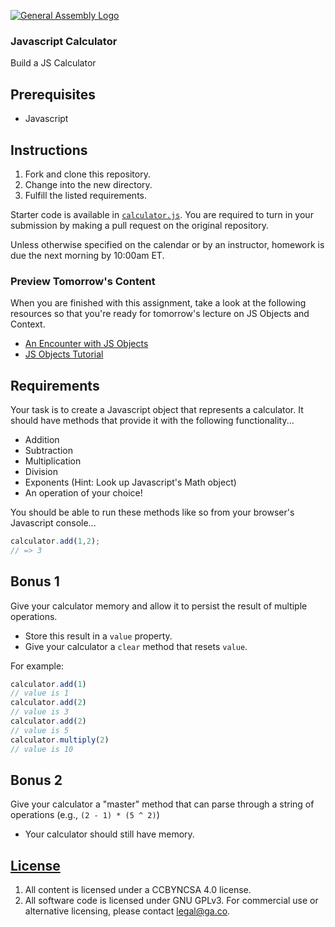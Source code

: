 [![General Assembly Logo](https://camo.githubusercontent.com/1a91b05b8f4d44b5bbfb83abac2b0996d8e26c92/687474703a2f2f692e696d6775722e636f6d2f6b6538555354712e706e67)](https://generalassemb.ly/education/web-development-immersive)

### Javascript Calculator

Build a JS Calculator

## Prerequisites

-   Javascript

## Instructions

1.  Fork and clone this repository.
1.  Change into the new directory.
1.  Fulfill the listed requirements.

Starter code is available in [`calculator.js`](calculator.js). You are required to turn in your submission by making a pull request on the original repository.

Unless otherwise specified on the calendar or by an instructor, homework is due the next morning by 10:00am ET. 

### Preview Tomorrow's Content 

When you are finished with this assignment, take a look at the following resources so that you're ready for tomorrow's lecture on JS Objects and Context. 

- [An Encounter with JS Objects](https://fireship.io/courses/javascript/beginner-js-objects/)
- [JS Objects Tutorial](https://dev.to/jamesqquick/javascript-objects-tutorial-3kg4)

## Requirements

Your task is to create a Javascript object that represents a calculator. It should have methods that provide it with the following functionality...

- Addition
- Subtraction
- Multiplication
- Division
- Exponents (Hint: Look up Javascript's Math object)
- An operation of your choice!

You should be able to run these methods like so from your browser's Javascript console...

```js
calculator.add(1,2);
// => 3
```

## Bonus 1
Give your calculator memory and allow it to persist the result of multiple operations.
* Store this result in a `value` property.
* Give your calculator a `clear` method that resets `value`.

For example:

```js
calculator.add(1)
// value is 1
calculator.add(2)
// value is 3
calculator.add(2)
// value is 5
calculator.multiply(2)
// value is 10
```
## Bonus 2

Give your calculator a "master" method that can parse through a string of operations (e.g., `(2 - 1) * (5 ^ 2)`)
* Your calculator should still have memory.



## [License](LICENSE)

1.  All content is licensed under a CC­BY­NC­SA 4.0 license.
2.  All software code is licensed under GNU GPLv3. For commercial use or
    alternative licensing, please contact legal@ga.co.
